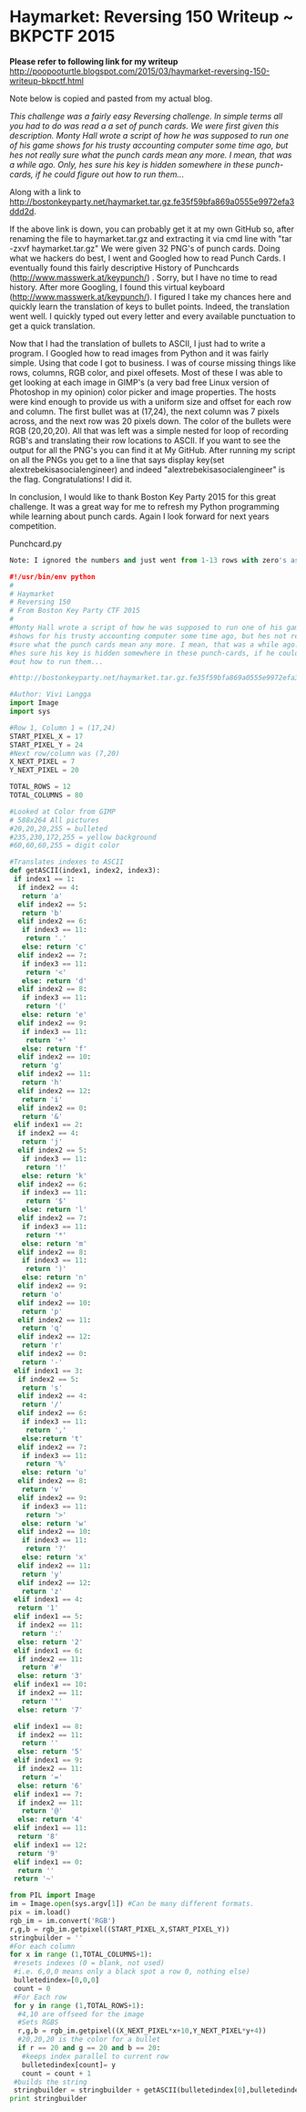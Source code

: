Haymarket: Reversing 150 Writeup ~ BKPCTF 2015
===============================================

**Please refer to following link for my writeup**
http://poopooturtle.blogspot.com/2015/03/haymarket-reversing-150-writeup-bkpctf.html

Note below is copied and pasted from my actual blog. 

*This challenge was a fairly easy Reversing challenge. In simple terms all you had to do was read a a set of punch cards. We were first given this description. Monty Hall wrote a script of how he was supposed to run one of his game shows for his trusty accounting computer some time ago, but hes not really sure what the punch cards mean any more. I mean, that was a while ago. Only, hes sure his key is hidden somewhere in these punch-cards, if he could figure out how to run them...*

Along with a link to  
http://bostonkeyparty.net/haymarket.tar.gz.fe35f59bfa869a0555e9972efa3ddd2d.

If the above link is down, you can probably get it at my own GitHub so, after renaming the file to haymarket.tar.gz and extracting it via cmd line with "tar -zxvf haymarket.tar.gz" We were given 32 PNG's of punch cards. Doing what we hackers do best, I went and Googled how to read Punch Cards. I eventually found this fairly descriptive History of Punchcards (http://www.masswerk.at/keypunch/) . Sorry, but I have no time to read history. After more Googling, I found this virtual keyboard (http://www.masswerk.at/keypunch/). I figured I take my chances here and quickly learn the translation of keys to bullet points. Indeed, the translation went well. I quickly typed out every letter and every available punctuation to get a quick translation. 

Now that I had the translation of bullets to ASCII, I just had to write a program. I Googled how to read images from Python and it was fairly simple. Using that code I got to business. I was of course missing things like rows, columns, RGB color, and pixel offesets. Most of these I was able to get looking at each image in GIMP's (a very bad free Linux version of Photoshop in my opinion) color picker and image properties. The hosts were kind enough to provide us with a uniform size and offset for each row and column. The first bullet was at (17,24), the next column was 7 pixels across, and the next row was 20 pixels down. The color of the bullets were RGB (20,20,20). All that was left was a simple nested for loop of recording RGB's and translating their row locations to ASCII. If you want to see the output for all the PNG's you can find it at My GitHub. After running my script on all the PNGs you get to a line that says display key(set alextrebekisasocialengineer) and indeed "alextrebekisasocialengineer" is the flag. Congratulations! I did it.

In conclusion, I would like to thank Boston Key Party 2015 for this great challenge. It was a great way for me to refresh my Python programming while learning about punch cards. Again I look forward for next years competition.


Punchcard.py
```python
Note: I ignored the numbers and just went from 1-13 rows with zero's as the default value.

#!/usr/bin/env python
#
# Haymarket 
# Reversing 150
# From Boston Key Party CTF 2015
#
#Monty Hall wrote a script of how he was supposed to run one of his game 
#shows for his trusty accounting computer some time ago, but hes not really 
#sure what the punch cards mean any more. I mean, that was a while ago. Only, 
#hes sure his key is hidden somewhere in these punch-cards, if he could figure 
#out how to run them...

#http://bostonkeyparty.net/haymarket.tar.gz.fe35f59bfa869a0555e9972efa3ddd2d 

#Author: Vivi Langga
import Image
import sys

#Row 1, Column 1 = (17,24)
START_PIXEL_X = 17
START_PIXEL_Y = 24
#Next row/column was (7,20)
X_NEXT_PIXEL = 7
Y_NEXT_PIXEL = 20

TOTAL_ROWS = 12
TOTAL_COLUMNS = 80

#Looked at Color from GIMP
# 588x264 All pictures
#20,20,20,255 = bulleted
#235,230,172,255 = yellow background
#60,60,60,255 = digit color

#Translates indexes to ASCII
def getASCII(index1, index2, index3):
 if index1 == 1:
  if index2 == 4:
   return 'a'
  elif index2 == 5:
   return 'b'
  elif index2 == 6:
   if index3 == 11:
    return '.'
   else: return 'c'
  elif index2 == 7:
   if index3 == 11:
    return '<'
   else: return 'd'
  elif index2 == 8:
   if index3 == 11:
    return '('
   else: return 'e'
  elif index2 == 9:
   if index3 == 11:
    return '+'
   else: return 'f'
  elif index2 == 10:
   return 'g'
  elif index2 == 11:
   return 'h'
  elif index2 == 12:
   return 'i'
  elif index2 == 0:
   return '&'
 elif index1 == 2:
  if index2 == 4:
   return 'j'
  elif index2 == 5:
   if index3 == 11:
    return '!'
   else: return 'k'
  elif index2 == 6:
   if index3 == 11:
    return '$'
   else: return 'l'
  elif index2 == 7:
   if index3 == 11:
    return '*'
   else: return 'm'
  elif index2 == 8:
   if index3 == 11:
    return ')'
   else: return 'n'
  elif index2 == 9:
   return 'o'
  elif index2 == 10:
   return 'p'
  elif index2 == 11:
   return 'q'
  elif index2 == 12:
   return 'r'
  elif index2 == 0:
   return '-'
 elif index1 == 3:
  if index2 == 5:
   return 's'
  elif index2 == 4:
   return '/'
  elif index2 == 6:
   if index3 == 11:
    return ','
   else:return 't'
  elif index2 == 7:
   if index3 == 11:
    return '%'
   else: return 'u'
  elif index2 == 8:
   return 'v'
  elif index2 == 9:
   if index3 == 11:
    return '>'
   else: return 'w'
  elif index2 == 10:
   if index3 == 11:
    return '?'
   else: return 'x'
  elif index2 == 11:
   return 'y'
  elif index2 == 12:
   return 'z'
 elif index1 == 4:
  return '1'
 elif index1 == 5:
  if index2 == 11:
   return ':'
  else: return '2'
 elif index1 == 6:
  if index2 == 11:
   return '#'
  else: return '3'
 elif index1 == 10:
  if index2 == 11:
   return '"'
  else: return '7'

 elif index1 == 8:
  if index2 == 11:
   return ''
  else: return '5'
 elif index1 == 9:
  if index2 == 11:
   return '='
  else: return '6'
 elif index1 == 7:
  if index2 == 11:
   return '@'
  else: return '4'
 elif index1 == 11:
  return '8'
 elif index1 == 12:
  return '9'
 elif index1 == 0:
  return ''
 return '~'

from PIL import Image
im = Image.open(sys.argv[1]) #Can be many different formats.
pix = im.load()
rgb_im = im.convert('RGB')
r,g,b = rgb_im.getpixel((START_PIXEL_X,START_PIXEL_Y))
stringbuilder = ''
#For each column
for x in range (1,TOTAL_COLUMNS+1):
 #resets indexes (0 = blank, not used)
 #i.e. 6,0,0 means only a black spot a row 0, nothing else)
 bulletedindex=[0,0,0]
 count = 0
 #For Each row
 for y in range (1,TOTAL_ROWS+1):
  #4,10 are offseed for the image
  #Sets RGBS
  r,g,b = rgb_im.getpixel((X_NEXT_PIXEL*x+10,Y_NEXT_PIXEL*y+4))
  #20,20,20 is the color for a bullet
  if r == 20 and g == 20 and b == 20:
   #keeps index parallel to current row
   bulletedindex[count]= y 
   count = count + 1
 #builds the string
 stringbuilder = stringbuilder + getASCII(bulletedindex[0],bulletedindex[1],bulletedindex[2])
print stringbuilder
```
